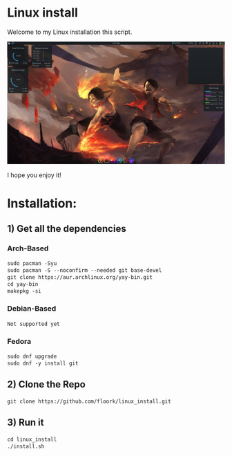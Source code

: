 # Linux install

Welcome to my Linux installation this script.

<img src="./look.png"/>

I hope you enjoy it!

# Installation:
## 1) Get all the dependencies
### Arch-Based
```
sudo pacman -Syu
sudo pacman -S --noconfirm --needed git base-devel
git clone https://aur.archlinux.org/yay-bin.git
cd yay-bin
makepkg -si
```
### Debian-Based
```
Not supported yet
```
### Fedora
```
sudo dnf upgrade
sudo dnf -y install git
```
## 2) Clone the Repo
```
git clone https://github.com/floork/linux_install.git
```
## 3) Run it
```
cd linux_install
./install.sh
```
